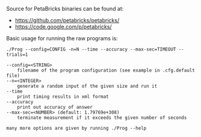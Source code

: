 Source for PetaBricks binaries can be found at:

- https://github.com/petabricks/petabricks/
- https://code.google.com/p/petabricks/

Basic usage for running the raw programs is:

```
./Prog --config=CONFIG -n=N --time --accuracy --max-sec=TIMEOUT --trials=1

--config=<STRING>
    filename of the program configuration (see example in .cfg.default file)
--n=<INTEGER>
    generate a random input of the given size and run it
--time
    print timing results in xml format
--accuracy
    print out accuracy of answer
--max-sec=<NUMBER> (default: 1.79769e+308)
    terminate measurement if it exceeds the given number of seconds

many more options are given by running ./Prog --help
```



